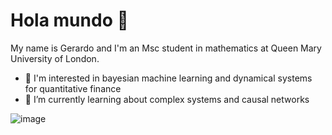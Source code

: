 # Hola mundo 👋

My name is Gerardo and I'm an Msc student in mathematics at Queen Mary University of London.

- 🤖 I'm interested in bayesian machine learning and dynamical systems for quantitative finance
- 🌱 I’m currently learning about complex systems and causal networks

![image](https://user-images.githubusercontent.com/4108759/116522890-91a1e380-a8cd-11eb-82d8-ea9664700bea.gif)


<!--
**gerdm/gerdm** is a ✨ _special_ ✨ repository because its `README.md` (this file) appears on your GitHub profile.

Here are some ideas to get you started:

- 🔭 I’m currently working on ...
- 🌱 I’m currently learning ...
- 👯 I’m looking to collaborate on ...
- 🤔 I’m looking for help with ...
- 💬 Ask me about ...
- 📫 How to reach me: ...
- 😄 Pronouns: ...
- ⚡ Fun fact: ...
-->

